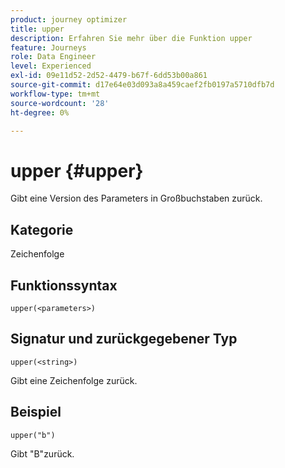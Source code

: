 ```yaml
---
product: journey optimizer
title: upper
description: Erfahren Sie mehr über die Funktion upper
feature: Journeys
role: Data Engineer
level: Experienced
exl-id: 09e11d52-2d52-4479-b67f-6dd53b00a861
source-git-commit: d17e64e03d093a8a459caef2fb0197a5710dfb7d
workflow-type: tm+mt
source-wordcount: '28'
ht-degree: 0%

---
```


# upper {#upper}

Gibt eine Version des Parameters in Großbuchstaben zurück.

## Kategorie

Zeichenfolge

## Funktionssyntax

`upper(<parameters>)`

## Signatur und zurückgegebener Typ

`upper(<string>)`

Gibt eine Zeichenfolge zurück.

## Beispiel

`upper("b")`

Gibt &quot;B&quot;zurück.
